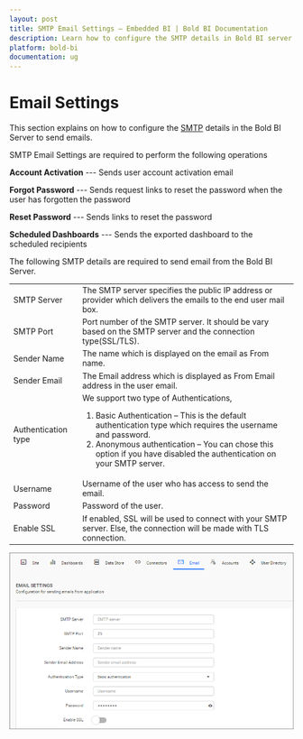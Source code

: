 ```yaml
---
layout: post
title: SMTP Email Settings – Embedded BI | Bold BI Documentation
description: Learn how to configure the SMTP details in Bold BI server to send emails for account activation, forgot/reset password, scheduled dashboards.
platform: bold-bi
documentation: ug
---
```


# Email Settings

This section explains on how to configure the [SMTP](https://en.wikipedia.org/wiki/Simple_Mail_Transfer_Protocol) details in the Bold BI Server to send emails. 

SMTP Email Settings are required to perform the following operations

**Account Activation** --- Sends user account activation email
   
**Forgot Password** --- Sends request links to reset the password when the user has forgotten the password
	
**Reset Password** --- Sends links to reset the password
	
**Scheduled Dashboards** --- Sends the exported dashboard to the scheduled recipients

The following SMTP details are required to send email from the Bold BI Server.

<table>
<tr>
    <td>SMTP Server</td>
    <td>The SMTP server specifies the public IP address or provider which delivers the emails to the end user mail box.</td>
</tr>
<tr>
    <td>SMTP Port</td>
    <td>Port number of the SMTP server. It should be vary based on the SMTP server and the connection type(SSL/TLS).</td>
</tr>
<tr>
    <td>Sender Name</td>
    <td>The name which is displayed on the email as From name.</td>
</tr>
<tr>
    <td>Sender Email</td>
    <td>The Email address which is displayed as From Email address in the user email.</td>
</tr>
<tr>
<td>Authentication type</td>
<td>
We support two type of Authentications,

1. Basic Authentication – This is the default authentication type which requires the username and password.
2. Anonymous authentication – You can chose this option if you have disabled the authentication on your SMTP server.
</td>
</tr>
<tr>
    <td>Username</td>
    <td>Username of the user who has access to send the email.</td>
</tr>
<tr>
    <td>Password</td>
    <td>Password of the user.</td>
</tr>
<tr>
    <td>Enable SSL</td>
    <td>If enabled, SSL will be used to connect with your SMTP server. Else, the connection will be made with TLS connection.</td>
</tr>
</table>	
	
![Email Settings](/static/assets/embedded/site-administration/images/email-settings.png)
